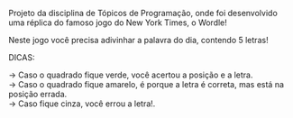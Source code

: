 Projeto da disciplina de Tópicos de Programação, onde foi desenvolvido uma réplica do famoso jogo do New York Times, o Wordle!

Neste jogo você precisa adivinhar a palavra do dia, contendo 5 letras!

DICAS:

-> Caso o quadrado fique verde, você acertou a posição e a letra.<br>
-> Caso o quadrado fique amarelo, é porque a letra é correta, mas está na posição errada.<br>
-> Caso fique cinza, você errou a letra!.<br>
